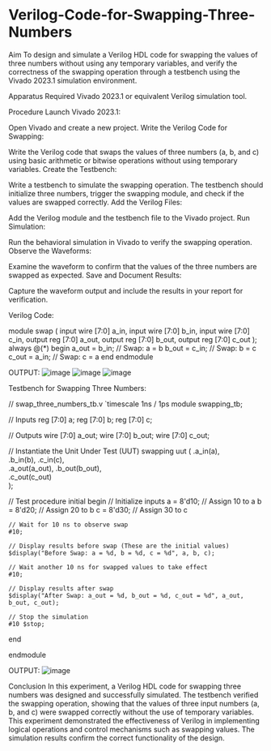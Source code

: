 # Verilog-Code-for-Swapping-Three-Numbers
Aim
To design and simulate a Verilog HDL code for swapping the values of three numbers without using any temporary variables, and verify the correctness of the swapping operation through a testbench using the Vivado 2023.1 simulation environment.

Apparatus Required
Vivado 2023.1 or equivalent Verilog simulation tool.

Procedure
Launch Vivado 2023.1:

Open Vivado and create a new project.
Write the Verilog Code for Swapping:

Write the Verilog code that swaps the values of three numbers (a, b, and c) using basic arithmetic or bitwise operations without using temporary variables.
Create the Testbench:

Write a testbench to simulate the swapping operation. The testbench should initialize three numbers, trigger the swapping module, and check if the values are swapped correctly.
Add the Verilog Files:

Add the Verilog module and the testbench file to the Vivado project.
Run Simulation:

Run the behavioral simulation in Vivado to verify the swapping operation.
Observe the Waveforms:

Examine the waveform to confirm that the values of the three numbers are swapped as expected.
Save and Document Results:

Capture the waveform output and include the results in your report for verification.

Verilog Code:

module swap ( 
input wire [7:0] a_in, 
input wire [7:0] b_in,
input wire [7:0] c_in, 
output reg [7:0] a_out, 
output reg [7:0] b_out, 
output reg [7:0] c_out ); 
always @(*) begin a_out = b_in;
 // Swap: a = b b_out = c_in; // Swap: b = c c_out = a_in; // Swap: c = a 
 end 
 endmodule

 OUTPUT:
 ![image](https://github.com/user-attachments/assets/f43d75e9-8603-4bca-81eb-5263e9071afb)
 ![image](https://github.com/user-attachments/assets/538f1447-1df7-4818-8325-d7fb068a451d)
 ![image](https://github.com/user-attachments/assets/8d510b50-9a5d-4bf2-971c-00efabdf1bd4)


Testbench for Swapping Three Numbers:

// swap_three_numbers_tb.v
`timescale 1ns / 1ps
module swapping_tb;

// Inputs
reg [7:0] a;
reg [7:0] b;
reg [7:0] c;

// Outputs
wire [7:0] a_out;
wire [7:0] b_out;
wire [7:0] c_out;

// Instantiate the Unit Under Test (UUT)
swapping uut (
    .a_in(a),   
    .b_in(b), 
    .c_in(c),   
    .a_out(a_out),
    .b_out(b_out),  
    .c_out(c_out)  
);

// Test procedure
initial begin
    // Initialize inputs
    a = 8'd10;  // Assign 10 to a
    b = 8'd20;  // Assign 20 to b
    c = 8'd30;  // Assign 30 to c

    // Wait for 10 ns to observe swap
    #10;

    // Display results before swap (These are the initial values)
    $display("Before Swap: a = %d, b = %d, c = %d", a, b, c);

    // Wait another 10 ns for swapped values to take effect
    #10;

    // Display results after swap
    $display("After Swap: a_out = %d, b_out = %d, c_out = %d", a_out, b_out, c_out);
    
    // Stop the simulation
    #10 $stop;
end

endmodule

OUTPUT:
![image](https://github.com/user-attachments/assets/3ddec40d-c346-44d2-b18a-e45df2f79d7e)



Conclusion
In this experiment, a Verilog HDL code for swapping three numbers was designed and successfully simulated. The testbench verified the swapping operation, showing that the values of three input numbers (a, b, and c) were swapped correctly without the use of temporary variables. This experiment demonstrated the effectiveness of Verilog in implementing logical operations and control mechanisms such as swapping values. The simulation results confirm the correct functionality of the design.
